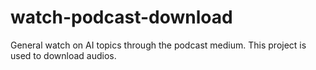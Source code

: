 # watch-podcast-download
General watch on AI topics through the podcast medium. This project is used to download audios.
